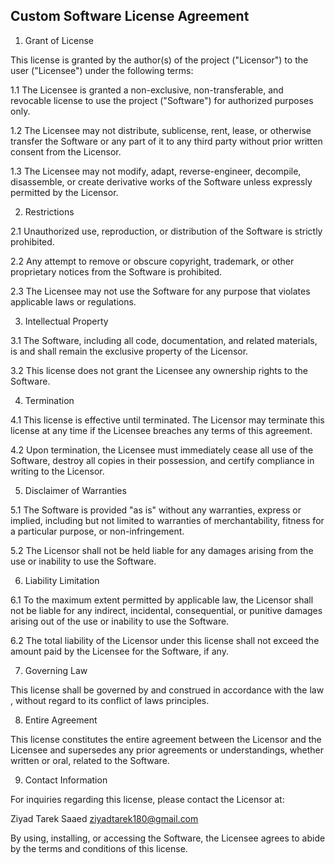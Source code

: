 ## Custom Software License Agreement

1. Grant of License

This license is granted by the author(s) of the project ("Licensor") to the user ("Licensee") under the following terms:

1.1 The Licensee is granted a non-exclusive, non-transferable, and revocable license to use the project ("Software") for authorized purposes only.

1.2 The Licensee may not distribute, sublicense, rent, lease, or otherwise transfer the Software or any part of it to any third party without prior written consent from the Licensor.

1.3 The Licensee may not modify, adapt, reverse-engineer, decompile, disassemble, or create derivative works of the Software unless expressly permitted by the Licensor.

2. Restrictions

2.1 Unauthorized use, reproduction, or distribution of the Software is strictly prohibited.

2.2 Any attempt to remove or obscure copyright, trademark, or other proprietary notices from the Software is prohibited.

2.3 The Licensee may not use the Software for any purpose that violates applicable laws or regulations.

3. Intellectual Property

3.1 The Software, including all code, documentation, and related materials, is and shall remain the exclusive property of the Licensor.

3.2 This license does not grant the Licensee any ownership rights to the Software.

4. Termination

4.1 This license is effective until terminated. The Licensor may terminate this license at any time if the Licensee breaches any terms of this agreement.

4.2 Upon termination, the Licensee must immediately cease all use of the Software, destroy all copies in their possession, and certify compliance in writing to the Licensor.

5. Disclaimer of Warranties

5.1 The Software is provided "as is" without any warranties, express or implied, including but not limited to warranties of merchantability, fitness for a particular purpose, or non-infringement.

5.2 The Licensor shall not be held liable for any damages arising from the use or inability to use the Software.

6. Liability Limitation

6.1 To the maximum extent permitted by applicable law, the Licensor shall not be liable for any indirect, incidental, consequential, or punitive damages arising out of the use or inability to use the Software.

6.2 The total liability of the Licensor under this license shall not exceed the amount paid by the Licensee for the Software, if any.

7. Governing Law

This license shall be governed by and construed in accordance with the law , without regard to its conflict of laws principles.

8. Entire Agreement

This license constitutes the entire agreement between the Licensor and the Licensee and supersedes any prior agreements or understandings, whether written or oral, related to the Software.

9. Contact Information

For inquiries regarding this license, please contact the Licensor at:

Ziyad Tarek Saaed
ziyadtarek180@gmail.com

By using, installing, or accessing the Software, the Licensee agrees to abide by the terms and conditions of this license.

